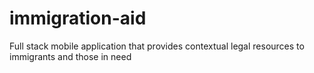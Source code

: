 # immigration-aid
Full stack mobile application that provides contextual legal resources to immigrants and those in need
